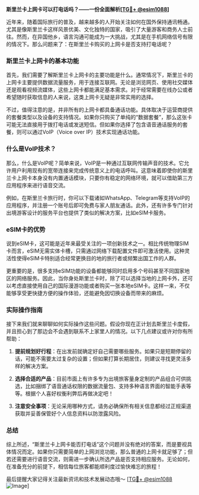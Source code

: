 **斯里兰卡上网卡可以打电话吗？——一份全面解析[[TG💪+ @esim1088](https://t.me/s/esim1088)]**

近年来，随着国际旅行的普及，越来越多的人开始关注如何在国外保持通讯畅通。尤其是像斯里兰卡这样风景优美、文化独特的国家，吸引了大量游客和商务人士前往。然而，在异国他乡，语言沟通可能成为一大挑战，尤其是在手机网络信号有限的情况下。那么问题来了：在斯里兰卡购买的上网卡是否支持打电话呢？

### 斯里兰卡上网卡的基本功能

首先，我们需要了解斯里兰卡上网卡的主要功能是什么。通常情况下，斯里兰卡的上网卡主要提供数据流量服务，用于连接互联网。无论是浏览网页、使用社交媒体还是观看视频流媒体，这些上网卡都能满足基本需求。对于经常需要在线办公或者希望随时获取信息的人来说，这类上网卡无疑是非常实用的选择。

不过，值得注意的是，并非所有的上网卡都具备通话功能。具体取决于运营商提供的套餐类型以及设备的支持情况。如果你只购买了单纯的“数据套餐”，那么这张卡可能无法直接用于拨打电话或发送短信。但如果你选择了包含语音通话服务的套餐，则可以通过VoIP（Voice over IP）技术实现通话功能。

### 什么是VoIP技术？

那么，什么是VoIP呢？简单来说，VoIP是一种通过互联网传输声音的技术。它允许用户利用现有的宽带连接来完成传统意义上的电话呼叫。这意味着即使你的斯里兰卡上网卡本身没有内置通话模块，只要你有稳定的网络环境，就可以借助第三方应用程序来进行语音交流。

例如，在斯里兰卡旅行时，你可以下载诸如WhatsApp、Telegram等支持VoIP的应用程序，并注册一个账号后即可免费与家人朋友通话。此外，还有许多专门针对出境游客设计的服务平台也提供了类似的解决方案，比如eSIM卡服务。

### eSIM卡的优势

说到eSIM卡，这可能是近年来最受关注的一项创新技术之一。相比传统物理SIM卡而言，eSIM无需实体卡槽，只需通过网络下载配置文件即可激活使用。这种灵活性使得eSIM卡特别适合经常更换目的地的旅行者或频繁出国工作的人群。

更重要的是，很多支持eSIM功能的设备都能够同时启用多个号码甚至不同国家地区的网络服务。因此，当你身处斯里兰卡时，除了可以选择当地的上网卡外，还可以考虑直接使用自己的国际漫游功能或者购买一张本地eSIM卡。这样一来，不仅能够享受更快捷方便的操作体验，还能避免因切换设备而带来的麻烦。

### 实际操作指南

接下来我们就来聊聊如何实际操作这些问题。假设你现在正计划去斯里兰卡度假，并且担心到了那边会不会遇到联系不上家里人的情况。以下几点建议或许对你有所帮助：

1. **提前规划好行程**：在出发前就确定好自己需要哪些服务。如果只是短期停留的话，可能不需要太过复杂的设置；但如果打算长期居住，则建议寻找更灵活多样的解决方案。
   
2. **选择合适的产品**：目前市面上有许多专为出境旅客量身定制的产品组合可供挑选，比如捆绑了语音通话权限的数据流量包、支持多种语言界面的智能手表等等。根据个人喜好权衡利弊后再做决定吧！

3. **注意安全事项**：无论采用哪种方式，请务必确保所有相关信息都经过正规渠道获取并妥善保管好个人信息资料以防泄露风险。

### 总结

综上所述，“斯里兰卡上网卡能否打电话”这个问题并没有绝对的答案，而是要视具体情况而定。如果你只需要简单的上网浏览功能，那么普通的上网卡就足够了；但若还需要进行语音交流，则需进一步确认所选产品是否支持相应服务。无论如何，在准备充分的前提下，相信每位旅客都能顺利度过愉快难忘的旅程！

最后提醒大家记得关注最新资讯和技术发展动态哦～ [[TG💪+ @esim1088](https://t.me/s/esim1088) ![Image](https://i.postimg.cc/4NQfJmqS/Snipaste-2025-05-13-00-14-12.png)]